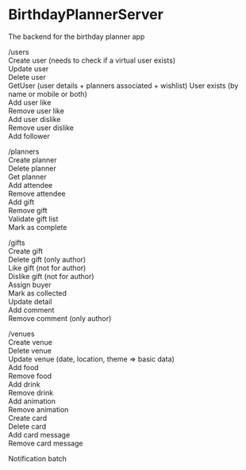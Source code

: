 # BirthdayPlannerServer
The backend for the birthday planner app

/users  
Create user (needs to check if a virtual user exists)  
Update user  
Delete user  
GetUser (user details + planners associated + wishlist)
User exists (by name or mobile or both)  
Add user like  
Remove user like  
Add user dislike  
Remove user dislike  
Add follower  

/planners  
Create planner  
Delete planner  
Get planner  
Add attendee  
Remove attendee  
Add gift  
Remove gift  
Validate gift list  
Mark as complete  

/gifts  
Create gift  
Delete gift (only author)  
Like gift (not for author)  
Dislike gift (not for author)  
Assign buyer  
Mark as collected  
Update detail  
Add comment  
Remove comment (only author)  

/venues  
Create venue  
Delete venue  
Update venue (date, location, theme => basic data)  
Add food  
Remove food  
Add drink  
Remove drink  
Add animation  
Remove animation  
Create card  
Delete card  
Add card message  
Remove card message  

Notification batch  
